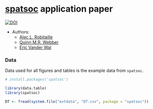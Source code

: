 # [spatsoc](spatsoc.robitalec.ca) application paper



[![DOI](https://zenodo.org/badge/186687068.svg)](https://zenodo.org/badge/latestdoi/186687068)



- Authors:
  - [Alec L. Robitaille](http://robitalec.ca)
  - [Quinn M.R. Webber](https://qwebber.weebly.com/)
  - [Eric Vander Wal](http://weel.gitlab.io)




### Data

Data used for all figures and tables is the example data from `spatsoc`. 

```r
# install.packages('spatsoc')

library(data.table)
library(spatsoc)

DT <- fread(system.file("extdata", "DT.csv", package = "spatsoc"))
```
